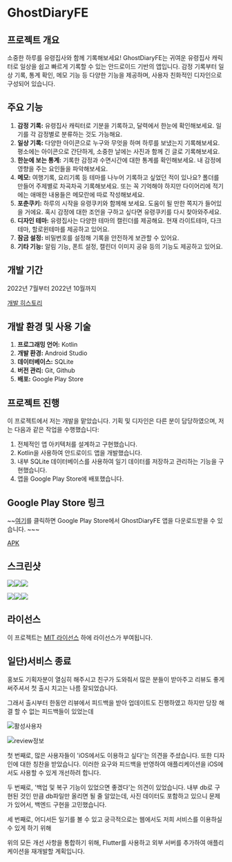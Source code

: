 # GhostDiaryFE

## **프로젝트 개요**

소중한 하루를 유령집사와 함께 기록해보세요! GhostDiaryFE는 귀여운 유령집사 캐릭터로 일상을 쉽고 빠르게 기록할 수 있는 안드로이드 기반의 앱입니다. 감정 기록부터 일상 기록, 통계 확인, 메모 기능 등 다양한 기능을 제공하며, 사용자 친화적인 디자인으로 구성되어 있습니다.

## **주요 기능**

1. **감정 기록:** 유령집사 캐릭터로 기분을 기록하고, 달력에서 한눈에 확인해보세요. 일기를 각 감정별로 분류하는 것도 가능해요.
2. **일상 기록:** 다양한 아이콘으로 누구와 무엇을 하며 하루를 보냈는지 기록해보세요. 평소에는 아이콘으로 간단하게, 소중한 날에는 사진과 함께 긴 글로 기록해보세요.
3. **한눈에 보는 통계:** 기록한 감정과 수면시간에 대한 통계를 확인해보세요. 내 감정에 영향을 주는 요인들을 파악해보세요.
4. **메모:** 여행기록, 요리기록 등 테마를 나누어 기록하고 싶었던 적이 있나요? 폴더를 만들어 주제별로 차곡차곡 기록해보세요. 또는 꼭 기억해야 하지만 다이어리에 적기에는 애매한 내용들은 메모란에 따로 작성해보세요.
5. **포춘쿠키:** 하루의 시작을 유령쿠키와 함께해 보세요. 도움이 될 만한 쪽지가 들어있을 거에요. 혹시 감정에 대한 조언을 구하고 싶다면 유령쿠키를 다시 찾아와주세요.
6. **디자인 테마:** 유령집사는 다양한 테마의 캘린더를 제공해요. 현재 라이트테마, 다크테마, 할로윈테마를 제공하고 있어요.
7. **잠금 설정:** 비밀번호를 설정해 기록을 안전하게 보관할 수 있어요.
8. **기타 기능:** 알림 기능, 폰트 설정, 캘린더 이미지 공유 등의 기능도 제공하고 있어요.

## **개발 기간**

2022년 7월부터 2022년 10월까지

[개발 히스토리](개발히스토리.md)

## **개발 환경 및 사용 기술**

1. **프로그래밍 언어:** Kotlin
2. **개발 환경:** Android Studio
3. **데이터베이스:** SQLite
4. **버전 관리:** Git, Github
5. **배포:** Google Play Store

## **프로젝트 진행**

이 프로젝트에서 저는 개발을 맡았습니다.  기획 및 디자인은 다른 분이 담당하였으며, 저는 다음과 같은 작업을 수행했습니다:

1. 전체적인 앱 아키텍처를 설계하고 구현했습니다.
2. Kotlin을 사용하여 안드로이드 앱을 개발했습니다.
3. 내부 SQLite 데이터베이스를 사용하여 일기 데이터를 저장하고 관리하는 기능을 구현했습니다.
4. 앱을 Google Play Store에 배포했습니다.

## **Google Play Store 링크**

~~[여기](https://play.google.com/store/apps/details?id=com.ghostdiary.ghostdiary)를 클릭하면 Google Play Store에서 GhostDiaryFE 앱을 다운로드받을 수 있습니다. ~~~

[APK](17.apk)

## **스크린샷**



<img src="./assets/1.png"><img src="./assets/2.png"><img src="./assets/3.png">

<img src="./assets/4.png"><img src="./assets/5.png"><img src="./assets/6.png">



## **라이선스**

이 프로젝트는 [MIT 라이선스](https://chat.openai.com/c/LICENSE) 하에 라이선스가 부여됩니다.

## 일단)서비스 종료

홍보도 기획자분이 열심히 해주시고 친구가 도와줘서 많은 분들이 받아주고 리뷰도 좋게 써주셔서 첫 출시 치고는 나름 잘되었습니다. 

그래서 출시부터 한동안  리뷰에서 피드백을 받아 업데이트도 진행하였고  하지만 당장 해결 할 수 없는 피드백들이 있었는데

![활성사용자](./assets/usercount.png)

![review정보](./assets/review.png)

첫 번째로, 많은 사용자들이 'iOS에서도 이용하고 싶다'는 의견을 주셨습니다. 또한 디자인에 대한 칭찬을 받았습니다. 이러한 요구와 피드백을 반영하여 애플리케이션을 iOS에서도 사용할 수 있게 개선하려 합니다.

두 번째로, '백업 및 복구 기능이 있었으면 좋겠다'는 의견이 있었습니다. 내부 db로 구현된 것인 만큼 db파일만 올리면 될 줄 알았는데, 사진 데이터도 포함하고 있으니 문제가 있어서, 백엔드 구현을 고민했습니다.

세 번째로, 어디서든 일기를 볼 수 있고 궁극적으로는 웹에서도 저희 서비스를 이용하실 수 있게 하기 위해

위의 모든 개선 사항을 통합하기 위해,  Flutter를 사용하고 외부 서버를 추가하여 애플리케이션을 재개발할 계획입니다.